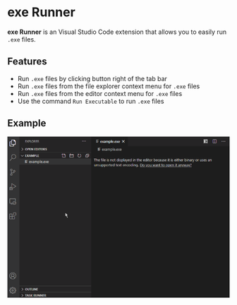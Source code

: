 # exe Runner

**exe Runner** is an Visual Studio Code extension that allows you to easily run `.exe` files.

## Features

* Run `.exe` files by clicking button right of the tab bar
* Run `.exe` files from the file explorer context menu for `.exe` files
* Run `.exe` files from the editor context menu for `.exe` files
* Use the command `Run Executable` to run `.exe` files

## Example

![example](media/example.gif)